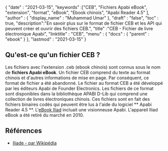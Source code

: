 {
  "date" : "2021-03-15",
  "keywords" :["CEB", "Fichiers Apabi eBook", "extension", "format", "eBook", "Ebook chinois", "Apabi Reader 4.5" ],
  "author" : {
    "display_name" : "Muhammad Umar"
},
  "draft" : "false",
  "toc" : true,
  "description":"En savoir plus sur le format de fichier CEB et les API qui peuvent créer et ouvrir des fichiers CEB.",
  "title" :"CEB - Fichier de livre électronique Apabi",
  "linktitle" : "CEB",
  "menu" : {
    "docs" : {
      "parent" : "ebook"
}
},
  "lastmod" : "2021-03-15"
}

## Qu'est-ce qu'un fichier CEB ?

Les fichiers avec l'extension .ceb (ebook chinois) sont connus sous le nom de **fichiers Apabi eBook**. Un fichier CEB comprend du texte au format chinois et d'autres informations de mise en page. Par conséquent, ce format de fichier a été abandonné. Le fichier au format CEB a été développé par les éditeurs Apabi de Founder Electronics. Les fichiers de ce format sont disponibles dans la bibliothèque APABI D-Lib qui comprend une collection de livres électroniques chinois. Ces fichiers sont en fait des fichiers binaires codés qui peuvent être lus à l'aide du logiciel ** Apabi Reader 4.5 **. L'[eBook Iliad](https://en.wikipedia.org/wiki/ILiad) incluait une visionneuse Apabi. L'appareil Iliad eBook a été retiré du marché en 2010.

## Références

* [Iliade - par Wikipédia](https://en.wikipedia.org/wiki/ILiad)

